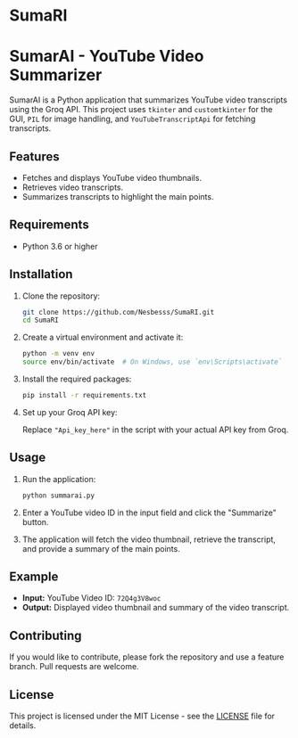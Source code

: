 # SumaRI
# SumarAI - YouTube Video Summarizer

SumarAI is a Python application that summarizes YouTube video transcripts using the Groq API. This project uses `tkinter` and `customtkinter` for the GUI, `PIL` for image handling, and `YouTubeTranscriptApi` for fetching transcripts.

## Features

- Fetches and displays YouTube video thumbnails.
- Retrieves video transcripts.
- Summarizes transcripts to highlight the main points.

## Requirements

- Python 3.6 or higher

## Installation

1. Clone the repository:

    ```bash
    git clone https://github.com/Nesbesss/SumaRI.git
    cd SumaRI
    ```

2. Create a virtual environment and activate it:

    ```bash
    python -m venv env
    source env/bin/activate  # On Windows, use `env\Scripts\activate`
    ```

3. Install the required packages:

    ```bash
    pip install -r requirements.txt
    ```
4. Set up your Groq API key:

    Replace `"Api_key_here"` in the script with your actual API key from Groq.

## Usage

1. Run the application:

    ```bash
    python summarai.py
    ```

2. Enter a YouTube video ID in the input field and click the "Summarize" button.

3. The application will fetch the video thumbnail, retrieve the transcript, and provide a summary of the main points.

## Example

- **Input:** YouTube Video ID: `72Q4g3V8woc`
- **Output:** Displayed video thumbnail and summary of the video transcript.

## Contributing

If you would like to contribute, please fork the repository and use a feature branch. Pull requests are welcome.

## License

This project is licensed under the MIT License - see the [LICENSE](LICENSE) file for details.


